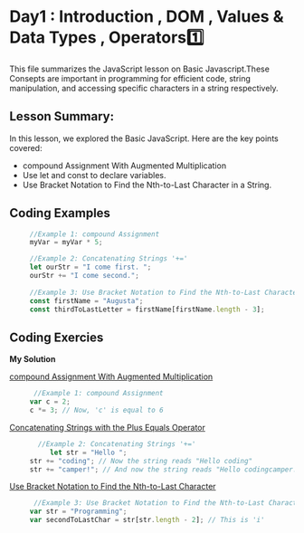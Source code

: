 
# Day1 : Introduction , DOM , Values & Data Types , Operators1️⃣
This file summarizes the JavaScript lesson on Basic Javascript.These Consepts are important in programming for efficient code, string manipulation, and accessing specific characters in a string respectively. 

## Lesson Summary:
In this lesson, we explored the Basic JavaScript. Here are the key points covered:
* compound Assignment With Augmented Multiplication
* Use let and const to declare variables.
* Use Bracket Notation to Find the Nth-to-Last Character in a String.
   
## Coding Examples
```jsx
     //Example 1: compound Assignment
     myVar = myVar * 5;

     //Example 2: Concatenating Strings '+='
     let ourStr = "I come first. ";
     ourStr += "I come second.";
     
     //Example 3: Use Bracket Notation to Find the Nth-to-Last Character in a String
     const firstName = "Augusta";
     const thirdToLastLetter = firstName[firstName.length - 3];
```
## Coding Exercies
  **My Solution**   

[compound Assignment With Augmented Multiplication](https://www.freecodecamp.org/learn/javascript-algorithms-and-data-structures/basic-javascript/compound-assignment-with-augmented-multiplication)

```jsx
      //Example 1: compound Assignment
     var c = 2;
     c *= 3; // Now, 'c' is equal to 6
```
[Concatenating Strings with the Plus Equals Operator](https://www.freecodecamp.org/learn/javascript-algorithms-and-data-structures/basic-javascript/concatenating-strings-with-the-plus-equals-operator)
```jsx
       //Example 2: Concatenating Strings '+='
          let str = "Hello ";
     str += "coding"; // Now the string reads "Hello coding"
     str += "camper!"; // And now the string reads "Hello codingcamper!"
```
[Use Bracket Notation to Find the Nth-to-Last Character](https://www.freecodecamp.org/learn/javascript-algorithms-and-data-structures/basic-javascript/use-bracket-notation-to-find-the-nth-to-last-character-in-a-string)
```jsx
      //Example 3: Use Bracket Notation to Find the Nth-to-Last Character in a String
     var str = "Programming";
     var secondToLastChar = str[str.length - 2]; // This is 'i'
```

